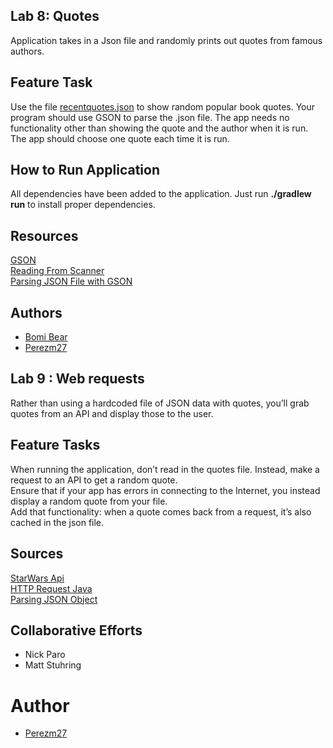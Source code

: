 ## Lab 8: Quotes
Application takes in a Json file and randomly prints out quotes from famous authors.

## Feature Task
Use the file [recentquotes.json](https://codefellows.github.io/code-401-java-guide/curriculum/08-oo-design-practice/recentquotes.json) to show random popular book quotes. Your program should use GSON to parse the .json file. 
The app needs no functionality other than showing the quote and the author when it is run. The app should choose one quote each time it is run.

## How to Run Application
All dependencies have been added to the application.
Just run <b>./gradlew run</b> to install proper dependencies.

## Resources
[GSON](https://github.com/google/gson/blob/master/UserGuide.md)  
[Reading From Scanner](https://stackoverflow.com/questions/13185727/reading-a-txt-file-using-scanner-class-in-java)  
[Parsing JSON File with GSON](https://stackoverflow.com/questions/29965764/how-to-parse-json-file-with-gson)

## Authors
* [Bomi Bear](https://github.com/bomibear)
* [Perezm27](https://github.com/perezm27)


## Lab 9 : Web requests
Rather than using a hardcoded file of JSON data with quotes, you’ll grab quotes from an API and display those to the user.

## Feature Tasks
When running the application, don’t read in the quotes file. Instead, make a request to an API to get a random quote.  
Ensure that if your app has errors in connecting to the Internet, you instead display a random quote from your file.  
Add that functionality: when a quote comes back from a request, it’s also cached in the json file.  

## Sources 
[StarWars Api](http://swquotesapi.digitaljedi.dk/index.html)  
[HTTP Request Java](https://www.baeldung.com/java-http-request)  
[Parsing JSON Object](https://javabeat.net/invoking-restful-web-service-using-api-in-java-net-and-gson/)

## Collaborative Efforts
* Nick Paro
* Matt Stuhring

# Author
* [Perezm27](https://github.com/perezm27)
